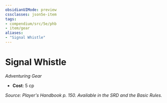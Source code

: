 ```yaml
---
obsidianUIMode: preview
cssclasses: json5e-item
tags:
- compendium/src/5e/phb
- item/gear
aliases: 
- "Signal Whistle"
---
```

# Signal Whistle
*Adventuring Gear*  

- **Cost**: 5 cp

*Source: Player's Handbook p. 150. Available in the SRD and the Basic Rules.*